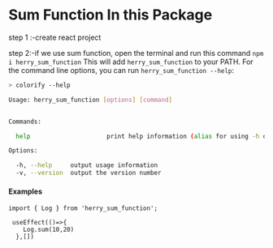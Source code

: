 # Sum Function In this Package 

step 1 :-create react project

step 2:-if we use sum function, open the terminal and run this command `npm i herry_sum_function`
This will add `herry_sum_function` to your PATH. For the command line options, you can run `herry_sum_function --help`:

```bash
> colorify --help

Usage: herry_sum_function [options] [command]


Commands:

  help                     print help information (alias for using -h or --help)

Options:

  -h, --help     output usage information
  -v, --version  output the version number
```

#### Examples
```
import { Log } from 'herry_sum_function';

 useEffect(()=>{
    Log.sum(10,20)
  },[])

```

